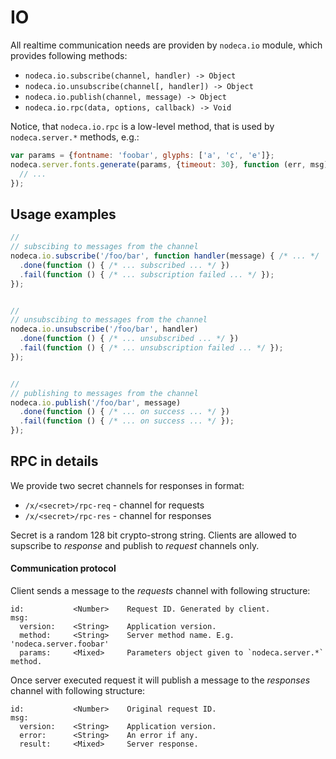 IO
==


All realtime communication needs are providen by `nodeca.io` module, which
provides following methods:

- `nodeca.io.subscribe(channel, handler) -> Object`
- `nodeca.io.unsubscribe(channel[, handler]) -> Object`
- `nodeca.io.publish(channel, message) -> Object`
- `nodeca.io.rpc(data, options, callback) -> Void`


Notice, that `nodeca.io.rpc` is a low-level method, that is used by
`nodeca.server.*` methods, e.g.:

``` javascript
var params = {fontname: 'foobar', glyphs: ['a', 'c', 'e']};
nodeca.server.fonts.generate(params, {timeout: 30}, function (err, msg) {
  // ...
});
```


Usage examples
--------------

``` javascript
//
// subscibing to messages from the channel
nodeca.io.subscribe('/foo/bar', function handler(message) { /* ... */  })
  .done(function () { /* ... subscribed ... */ })
  .fail(function () { /* ... subscription failed ... */ });
});


//
// unsubscibing to messages from the channel
nodeca.io.unsubscribe('/foo/bar', handler)
  .done(function () { /* ... unsubscribed ... */ })
  .fail(function () { /* ... unsubscription failed ... */ });
});


//
// publishing to messages from the channel
nodeca.io.publish('/foo/bar', message)
  .done(function () { /* ... on success ... */ })
  .fail(function () { /* ... on success ... */ });
});
```


RPC in details
--------------

We provide two secret channels for responses in format:

- `/x/<secret>/rpc-req` - channel for requests
- `/x/<secret>/rpc-res` - channel for responses

Secret is a random 128 bit crypto-strong string. Clients are allowed to
supscribe to _response_ and publish to _request_ channels only.


#### Communication protocol

Client sends a message to the _requests_ channel with following structure:

    id:           <Number>    Request ID. Generated by client.
    msg:
      version:    <String>    Application version.
      method:     <String>    Server method name. E.g. 'nodeca.server.foobar'
      params:     <Mixed>     Parameters object given to `nodeca.server.*` method.

Once server executed request it will publish a message to the _responses_
channel with following structure:

    id:           <Number>    Original request ID.
    msg:
      version:    <String>    Application version.
      error:      <String>    An error if any.
      result:     <Mixed>     Server response.
